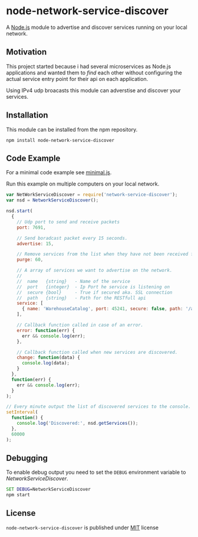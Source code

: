 # node-network-service-discover
A [Node.js](http://nodejs.org/) module to advertise and discover services running on your local network.


## Motivation

This project started because i had several microservices as Node.js applications and wanted them to _find_ each other without configuring the actual service entry point for their api on each application.

Using IPv4 udp broacasts this module can adverstise and discover your services.


## Installation

This module can be installed from the npm repository.

`npm install node-network-service-discover`


## Code Example

For a minimal code example see [minimal.js](./example/minimal.js).

Run this example on multiple computers on your local network.

```js
var NetWorkServiceDiscover = require('network-service-discover');
var nsd = NetworkServiceDiscover();

nsd.start(
  {
    // Udp port to send and receive packets
    port: 7691,

    // Send boradcast packet every 15 seconds.
    advertise: 15,

    // Remove services from the list when they have not been received for 60 seconds.
    purge: 60,

    // A array of services we want to advertise on the network.
    //
    //  name   {string}   - Name of the service
    //  port   {integer}  - Ip Port he service is listening on
    //  secure {bool}     - True if secured aka. SSL connection
    //  path   {string}   - Path for the RESTfull api
    service: [
      { name: 'WarehouseCatalog', port: 45241, secure: false, path: '/api/whc/V01/' },
    ],

    // Callback function called in case of an error.
    error: function(err) {
      err && console.log(err);
    },

    // Callback function called when new services are discovered.
    change: function(data) {
      console.log(data);      
    }
  },
  function(err) {
    err && console.log(err);
  }
);

// Every minute output the list of discovered services to the console.
setInterval(
  function() {
    console.log('Discovered:', nsd.getServices());
  }, 
  60000
);

```

## Debugging

To enable debug output you need to set the `DEBUG` environment variable to _NetworkServiceDiscover_.

```cmd
SET DEBUG=NetworkServiceDiscover
npm start
```

## License

```node-network-service-discover``` is published under [MIT](LICENSE) license

